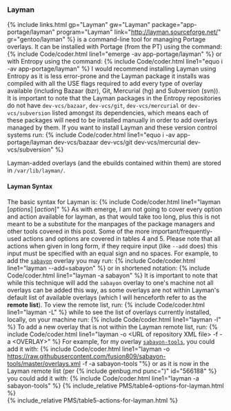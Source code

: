 ### Layman
{% include links.html gp="Layman" gw="Layman" package="app-portage/layman" program="Layman" link="http://layman.sourceforge.net/" gr="gentoo/layman" %} is a command-line tool for managing Portage overlays. It can be installed with Portage (from the PT) using the command:
{% include Code/coder.html line1="emerge -av app-portage/layman" %}
or with Entropy using the command:
{% include Code/coder.html line1="equo i -av app-portage/layman" %}
I would recommend installing Layman using Entropy as it is less error-prone and the Layman package it installs was compiled with all the USE flags required to add every type of overlay available (including Bazaar (bzr), Git, Mercurial (hg) and Subversion (svn)). It is important to note that the Layman packages in the Entropy repositories do not have `dev-vcs/bazaar`, `dev-vcs/git`, `dev-vcs/mercurial` or `dev-vcs/subversion` listed amongst its dependencies, which means each of these packages will need to be installed manually in order to add overlays managed by them. If you want to install Layman and these version control systems run:
{% include Code/coder.html line1="equo i -av app-portage/layman dev-vcs/bazaar dev-vcs/git dev-vcs/mercurial dev-vcs/subversion" %}

Layman-added overlays (and the ebuilds contained within them) are stored in `/var/lib/layman/`.

#### Layman Syntax
The basic syntax for Layman is:
{% include Code/coder.html line1="layman [<em>options</em>] [<em>action</em>]" %}
As with emerge, I am not going to cover every option and action available for layman, as that would take too long, plus this is not meant to be a substitute for the manpages of the package managers and other tools covered in this post. Some of the more important/frequently-used actions and options are covered in tables 4 and 5. Please note that all actions when given in long form, if they require input (like `--add` does) this input must be specified with an equal sign and no spaces. For example, to add the [`sabayon`](https://github.com/Sabayon/for-gentoo) overlay you may run:
{% include Code/coder.html line1="layman --add=sabayon" %}
or in shortened notation:
{% include Code/coder.html line1="layman -a sabayon" %}
It is important to note that while this technique will add the `sabayon` overlay to one's machine not all overlays can be added this way, as some overlays are not within Layman's default list of available overlays (which I will henceforth refer to as the **remote list**). To view the remote list, run:
{% include Code/coder.html line1="layman -L" %}
while to see the list of overlays currently installed, locally, on your machine run:
{% include Code/coder.html line1="layman -l" %}
To add a new overlay that is not within the Layman remote list, run:
{% include Code/coder.html line1="layman -o &lt;URL of repository XML file&gt; -f -a &lt;OVERLAY&gt;" %}
For example, for my overlay [`sabayon-tools`](https://github.com/fusion809/sabayon-tools), you could add it with:
{% include Code/coder.html line1="layman -o https://raw.githubusercontent.com/fusion809/sabayon-tools/master/overlays.xml -f -a sabayon-tools "%}
or as it is now in the Layman remote list (per {% include genbug.md punc=")" id="566188" %} you could add it with:
{% include Code/coder.html line1="layman -a sabayon-tools" %}
{% include_relative PMS/table4-options-for-layman.html %}
<br/>
{% include_relative PMS/table5-actions-for-layman.html %}
